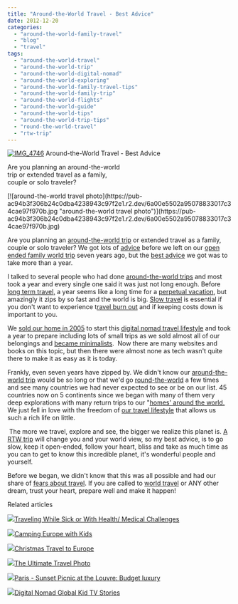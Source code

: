 ```yaml
---
title: "Around-the-World Travel - Best Advice"
date: 2012-12-20
categories: 
  - "around-the-world-family-travel"
  - "blog"
  - "travel"
tags: 
  - "around-the-world-travel"
  - "around-the-world-trip"
  - "around-the-world-digital-nomad"
  - "around-the-world-exploring"
  - "around-the-world-family-travel-tips"
  - "around-the-world-family-trip"
  - "around-the-world-flights"
  - "around-the-world-guide"
  - "around-the-world-tips"
  - "around-the-world-trip-tips"
  - "round-the-world-travel"
  - "rtw-trip"
---
```


[![IMG_4746](https://pub-ac94b3f306b24c0dba4238943c97f2e1.r2.dev/6a00e5502a95078833017ee66e6153970d.jpg "IMG_4746")](https://pub-ac94b3f306b24c0dba4238943c97f2e1.r2.dev/6a00e5502a95078833017ee66e6153970d.jpg) Around-the-World Travel - 
Best Advice  
  
Are you planning an around-the-world  
trip or extended travel as a family,  
couple or solo traveler?

<!--more--> [![around-the-world travel photo](https://pub-ac94b3f306b24c0dba4238943c97f2e1.r2.dev/6a00e5502a95078833017c34cae97f970b.jpg "around-the-world travel photo")](https://pub-ac94b3f306b24c0dba4238943c97f2e1.r2.dev/6a00e5502a95078833017c34cae97f970b.jpg)  
  
Are you planning an [around-the-world trip](http://soultravelers3new.local/2010/04/around-the-world-family-travel-soultravelers3-digital-nomad-global-international-family-travel.html "around the world trip planning") or extended travel as a family, couple or solo traveler? We got lots of [advice](http://soultravelers3new.local/2012/08/best-packing-tip-for-world-travel.html "best packing tip for world travel") before we left on our [open ended family world trip](http://soultravelers3new.local/2012/01/amazing-family-world-tour.html " family world trip - open ended") seven years ago, but the [best advice](http://soultravelers3new.local/2012/05/advice-to-college-grads-from-a-world-traveler.html "best advice for college grads") we got was to take more than a year.  
  
I talked to several people who had done [around-the-world trips](http://soultravelers3new.local/2010/08/around-the-world-with-kids-extended-travel-long-term-travel-families-and-friends.html "around the world trip") and most took a year and every single one said it was just not long enough. Before [long term travel,](http://soultravelers3new.local/2010/03/long-term-family-travel-homeschool-roadschool-world-school-digitalnomad-lifestyle-design-virtual-.html "long term travel tips") a year seems like a long time for a [perpetual vacation](http://soultravelers3new.local/2010/06/early-retirement-perpetual-travel-radical-early-retirement-with-kids-rtw-family-travel-multiyear.html "perpetual vacation"), but amazingly it zips by so fast and the world is big. [Slow travel](http://soultravelers3new.local/2011/11/slow-travel.html "slow travel") is essential if you don't want to experience t[ravel burn out](http://soultravelers3new.local/2011/08/how-to-prevent-travel-burnout.html "travel burn out - how to avoid") and if keeping costs down is important to you.  
  
We [sold our home in 2005](http://soultravelers3new.local/2006/08/home-and-hous-1.html "sold our California home at peak in 2005") to start this [digital nomad travel lifestyle](http://soultravelers3new.local/2009/04/how-to-travel-the-world-as-a-digital-nomad-family.html "digital nomad travel lifestyle tips") and took a year to prepare including lots of small trips as we sold almost all of our belongings and [became minimalists](http://soultravelers3new.local/2011/08/minimalist-living-family-travel-lifestyle-books.html "becoming minimalists").  Now there are many websites and books on this topic, but then there were almost none as tech wasn't quite there to make it as easy as it is today.  
  
Frankly, even seven years have zipped by. We didn't know our [around-the-world trip](http://soultravelers3new.local/2012/04/best-friends-around-the-world-traveling-with-school-age-kids.html "around the world trip") would be so long or that we'd go [round-the-world](http://soultravelers3new.local/2011/08/kid-playing-violin-around-the-world.html "round the world") a few times and see many countries we had never expected to see or be on our list. 45 countries now on 5 continents since we began with many of them very deep explorations with many return trips to our "[homes' around the world.](http://soultravelers3new.local/2011/02/kids-friends-travel-on-the-ultimate-family-adventure.html "homes around the world") We just fell in love with the freedom of [our travel lifestyle](http://soultravelers3new.local/2011/07/what-our-nomadic-travel-lifestyle-looks-like-family-fun.html "our travel lifestyle") that allows us such a rich life on little.

 [](http://soultravelers3new.local/2011/02/kids-friends-travel-on-the-ultimate-family-adventure.html "homes around the world")The more we travel, explore and see, the bigger we realize this planet is. [A RTW trip](http://soultravelers3new.local/around-the-world-family-travel/page/2/ "RTW trip tips") will change you and your world view, so my best advice, is to go slow, keep it open-ended, follow your heart, bliss and take as much time as you can to get to know this incredible planet, it's wonderful people and yourself.  
  
Before we began, we didn't know that this was all possible and had our share of [fears about travel](http://soultravelers3new.local/2012/08/can-you-travel-with-fear-of-flying-vertigo-claustrophobia-and-agoraphobia.html#more "fears about travel"). If you are called to [world travel](http://soultravelers3new.local/2010/09/8-reasons-for-a-family-world-trip-international-vacations-holidays-abroad-longterm-travel-rtw.html "reasons for a world trip") or ANY other dream, trust your heart, prepare well and make it happen!  
  

Related articles

[![](http://i.zemanta.com/120875588_80_80.jpg)](http://soultravelers3new.local/2012/10/traveling-while-sick-or-with-health-medical-challenges.html)[Traveling While Sick or With Health/ Medical Challenges](http://soultravelers3new.local/2012/10/traveling-while-sick-or-with-health-medical-challenges.html)

[![](http://i.zemanta.com/120603856_80_80.jpg)](http://soultravelers3new.local/2012/10/camping-europe-with-kids.html)[Camping Europe with Kids](http://soultravelers3new.local/2012/10/camping-europe-with-kids.html)

[![](http://i.zemanta.com/132319221_80_80.jpg)](http://soultravelers3new.local/2012/12/christmas-travel-to-europe.html)[Christmas Travel to Europe](http://soultravelers3new.local/2012/12/christmas-travel-to-europe.html)

[![](http://i.zemanta.com/noimg_36_80_80.jpg)](http://soultravelers3new.local/2012/12/the-ultimate-travel-photo.html)[The Ultimate Travel Photo](http://soultravelers3new.local/2012/12/the-ultimate-travel-photo.html)

[![](http://i.zemanta.com/noimg_79_80_80.jpg)](http://soultravelers3new.local/2012/11/paris-sunset-picnic-at-the-louvre-budget-luxury.html)[Paris - Sunset Picnic at the Louvre: Budget luxury](http://soultravelers3new.local/2012/11/paris-sunset-picnic-at-the-louvre-budget-luxury.html)

[![](http://i.zemanta.com/122933497_80_80.jpg)](http://soultravelers3new.local/2012/11/digital-nomad-global-kid-tv-stories.html)[Digital Nomad Global Kid TV Stories](http://soultravelers3new.local/2012/11/digital-nomad-global-kid-tv-stories.html)
